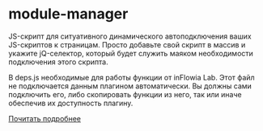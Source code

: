 # module-manager
JS-скрипт для ситуативного динамического автоподключения ваших JS-скриптов к страницам. Просто добавьте свой скрипт в массив и укажите jQ-селектор, который будет служить маяком необходимости подключения этого скрипта.

В deps.js необходимые для работы функции от inFlowia Lab. Этот файл не подключается данным плагином автоматически. Вы должны сами подключить его, либо скопировать функции из него, так или иначе обеспечив их доступность плагину.

[Почитать подробнее](http://inflowia.ru/content/module-manager-0-1)
